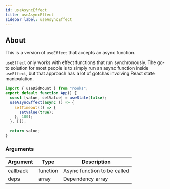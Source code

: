 ```yaml
---
id: useAsyncEffect
title: useAsyncEffect
sidebar_label: useAsyncEffect
---
```


## About

This is a version of `useEffect` that accepts an async function.

`useEffect` only works with effect functions that run synchronously. The go-to solution for most people is to simply run an async function inside `useEffect`, but that approach has a lot of gotchas involving React state manipulation.

[//]: # "Main"

```jsx
import { useDidMount } from "rooks";
export default function App() {
  const [value, setValue] = useState(false);
  useAsyncEffect(async () => {
    setTimeout(() => {
      setValue(true);
    }, 100);
  }, []);

  return value;
}
```

### Arguments

| Argument | Type     | Description                 |
| -------- | -------- | --------------------------- |
| callback | function | Async function to be called |
| deps | array | Dependency array |
